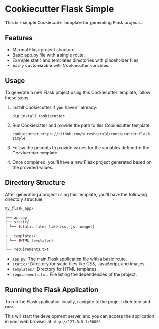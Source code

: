 # Cookiecutter Flask Simple

This is a simple Cookiecutter template for generating Flask projects.

## Features

- Minimal Flask project structure.
- Basic app.py file with a single route.
- Example static and templates directories with placeholder files.
- Easily customizable with Cookiecutter variables.

## Usage

To generate a new Flask project using this Cookiecutter template, follow these steps:

1. Install Cookiecutter if you haven't already:

    ```
    pip install cookiecutter
    ```

2. Run Cookiecutter and provide the path to this Cookiecutter template:

    ```
    cookiecutter https://github.com/sureshguru18/cookiecutter-flask-simple
    ```

3. Follow the prompts to provide values for the variables defined in the Cookiecutter template.

4. Once completed, you'll have a new Flask project generated based on the provided values.

## Directory Structure

After generating a project using this template, you'll have the following directory structure:
```bash
my_flask_app/
│
├── app.py
├── static/
│ └── (static files like css, js, images)
│
├── templates/
│ └── (HTML templates)
│
└── requirements.txt
```

- `app.py`: The main Flask application file with a basic route.
- `static/`: Directory for static files like CSS, JavaScript, and images.
- `templates/`: Directory for HTML templates.
- `requirements.txt`: File listing the dependencies of the project.

## Running the Flask Application

To run the Flask application locally, navigate to the project directory and run:


This will start the development server, and you can access the application in your web browser at `http://127.0.0.1:5000/`.

